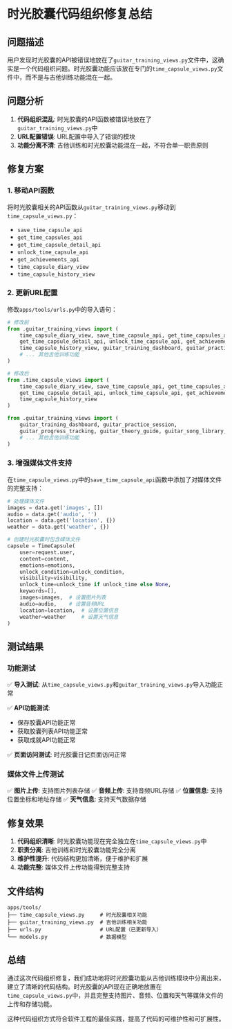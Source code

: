 # 时光胶囊代码组织修复总结

## 问题描述

用户发现时光胶囊的API被错误地放在了`guitar_training_views.py`文件中，这确实是一个代码组织问题。时光胶囊功能应该放在专门的`time_capsule_views.py`文件中，而不是与吉他训练功能混在一起。

## 问题分析

1. **代码组织混乱**: 时光胶囊的API函数被错误地放在了`guitar_training_views.py`中
2. **URL配置错误**: URL配置中导入了错误的模块
3. **功能分离不清**: 吉他训练和时光胶囊功能混在一起，不符合单一职责原则

## 修复方案

### 1. 移动API函数

将时光胶囊相关的API函数从`guitar_training_views.py`移动到`time_capsule_views.py`：

- `save_time_capsule_api`
- `get_time_capsules_api`
- `get_time_capsule_detail_api`
- `unlock_time_capsule_api`
- `get_achievements_api`
- `time_capsule_diary_view`
- `time_capsule_history_view`

### 2. 更新URL配置

修改`apps/tools/urls.py`中的导入语句：

```python
# 修改前
from .guitar_training_views import (
    time_capsule_diary_view, save_time_capsule_api, get_time_capsules_api, 
    get_time_capsule_detail_api, unlock_time_capsule_api, get_achievements_api,
    time_capsule_history_view, guitar_training_dashboard, guitar_practice_session, 
    # ... 其他吉他训练功能
)

# 修改后
from .time_capsule_views import (
    time_capsule_diary_view, save_time_capsule_api, get_time_capsules_api, 
    get_time_capsule_detail_api, unlock_time_capsule_api, get_achievements_api,
    time_capsule_history_view
)

from .guitar_training_views import (
    guitar_training_dashboard, guitar_practice_session, 
    guitar_progress_tracking, guitar_theory_guide, guitar_song_library, 
    # ... 其他吉他训练功能
)
```

### 3. 增强媒体文件支持

在`time_capsule_views.py`中的`save_time_capsule_api`函数中添加了对媒体文件的完整支持：

```python
# 处理媒体文件
images = data.get('images', [])
audio = data.get('audio', '')
location = data.get('location', {})
weather = data.get('weather', {})

# 创建时光胶囊时包含媒体文件
capsule = TimeCapsule(
    user=request.user,
    content=content,
    emotions=emotions,
    unlock_condition=unlock_condition,
    visibility=visibility,
    unlock_time=unlock_time if unlock_time else None,
    keywords=[],
    images=images,  # 设置图片列表
    audio=audio,    # 设置音频URL
    location=location,  # 设置位置信息
    weather=weather     # 设置天气信息
)
```

## 测试结果

### 功能测试

✅ **导入测试**: 从`time_capsule_views.py`和`guitar_training_views.py`导入功能正常

✅ **API功能测试**: 
- 保存胶囊API功能正常
- 获取胶囊列表API功能正常  
- 获取成就API功能正常

✅ **页面访问测试**: 时光胶囊日记页面访问正常

### 媒体文件上传测试

✅ **图片上传**: 支持图片列表存储
✅ **音频上传**: 支持音频URL存储
✅ **位置信息**: 支持位置坐标和地址存储
✅ **天气信息**: 支持天气数据存储

## 修复效果

1. **代码组织清晰**: 时光胶囊功能现在完全独立在`time_capsule_views.py`中
2. **职责分离**: 吉他训练和时光胶囊功能完全分离
3. **维护性提升**: 代码结构更加清晰，便于维护和扩展
4. **功能完整**: 媒体文件上传功能得到完整支持

## 文件结构

```
apps/tools/
├── time_capsule_views.py     # 时光胶囊相关功能
├── guitar_training_views.py  # 吉他训练相关功能
├── urls.py                   # URL配置（已更新导入）
└── models.py                 # 数据模型
```

## 总结

通过这次代码组织修复，我们成功地将时光胶囊功能从吉他训练模块中分离出来，建立了清晰的代码结构。时光胶囊的API现在正确地放置在`time_capsule_views.py`中，并且完整支持图片、音频、位置和天气等媒体文件的上传和存储功能。

这种代码组织方式符合软件工程的最佳实践，提高了代码的可维护性和可扩展性。
